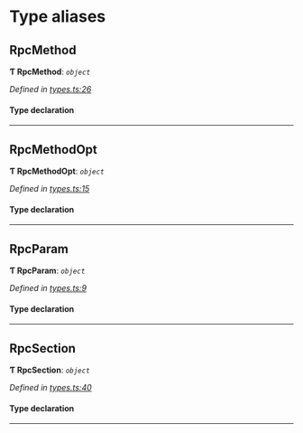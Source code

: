 

# Type aliases

<a id="rpcmethod"></a>

##  RpcMethod

**Ƭ RpcMethod**: *`object`*

*Defined in [types.ts:26](https://github.com/polkadot-js/api/blob/5f43da0/packages/type-jsonrpc/src/types.ts#L26)*

#### Type declaration

___
<a id="rpcmethodopt"></a>

##  RpcMethodOpt

**Ƭ RpcMethodOpt**: *`object`*

*Defined in [types.ts:15](https://github.com/polkadot-js/api/blob/5f43da0/packages/type-jsonrpc/src/types.ts#L15)*

#### Type declaration

___
<a id="rpcparam"></a>

##  RpcParam

**Ƭ RpcParam**: *`object`*

*Defined in [types.ts:9](https://github.com/polkadot-js/api/blob/5f43da0/packages/type-jsonrpc/src/types.ts#L9)*

#### Type declaration

___
<a id="rpcsection"></a>

##  RpcSection

**Ƭ RpcSection**: *`object`*

*Defined in [types.ts:40](https://github.com/polkadot-js/api/blob/5f43da0/packages/type-jsonrpc/src/types.ts#L40)*

#### Type declaration

___

